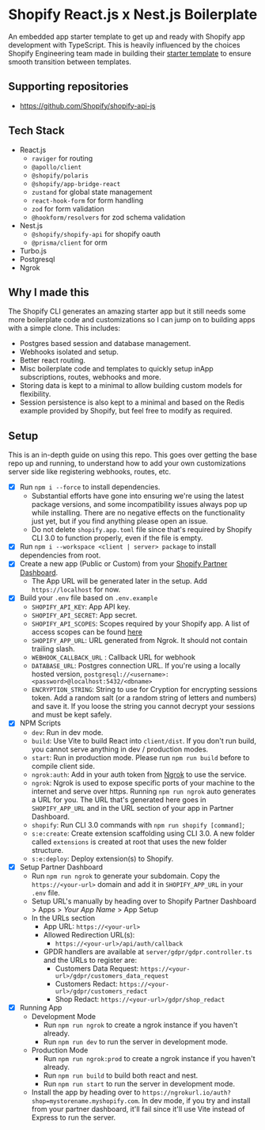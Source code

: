 # Shopify React.js x Nest.js Boilerplate

An embedded app starter template to get up and ready with Shopify app development with TypeScript. This is heavily influenced by the choices Shopify Engineering team made in building their [starter template](https://github.com/Shopify/shopify-app-template-node) to ensure smooth transition between templates.

## Supporting repositories

- https://github.com/Shopify/shopify-api-js

## Tech Stack

- React.js
  - `raviger` for routing
  - `@apollo/client`
  - `@shopify/polaris`
  - `@shopify/app-bridge-react`
  - `zustand` for global state management
  - `react-hook-form` for form handling
  - `zod` for form validation
  - `@hookform/resolvers` for zod schema validation
- Nest.js
  - `@shopify/shopify-api` for shopify oauth
  - `@prisma/client` for orm
- Turbo.js
- Postgresql
- Ngrok

## Why I made this

The Shopify CLI generates an amazing starter app but it still needs some more boilerplate code and customizations so I can jump on to building apps with a simple clone. This includes:

- Postgres based session and database management.
- Webhooks isolated and setup.
- Better react routing.
- Misc boilerplate code and templates to quickly setup inApp subscriptions, routes, webhooks and more.
- Storing data is kept to a minimal to allow building custom models for flexibility.
- Session persistence is also kept to a minimal and based on the Redis example provided by Shopify, but feel free to modify as required.

## Setup

This is an in-depth guide on using this repo. This goes over getting the base repo up and running, to understand how to add your own customizations server side like registering webhooks, routes, etc.

- [x] Run `npm i --force` to install dependencies.
  - Substantial efforts have gone into ensuring we're using the latest package versions, and some incompatibility issues always pop up while installing. There are no negative effects on the functionality just yet, but if you find anything please open an issue.
  - Do not delete `shopify.app.toml` file since that's required by Shopify CLI 3.0 to function properly, even if the file is empty.
- [x] Run `npm i --workspace <client | server> package` to install dependencies from root.
- [x] Create a new app (Public or Custom) from your [Shopify Partner Dashboard](https://partners.shopify.com).
  - The App URL will be generated later in the setup. Add `https://localhost` for now.
- [x] Build your `.env` file based on `.env.example`
  - `SHOPIFY_API_KEY`: App API key.
  - `SHOPIFY_API_SECRET`: App secret.
  - `SHOPIFY_API_SCOPES`: Scopes required by your Shopify app. A list of access scopes can be found
    [here](https://shopify.dev/api/usage/access-scopes)
  - `SHOPIFY_APP_URL`: URL generated from Ngrok. It should not contain trailing slash.
  - `WEBHOOK_CALLBACK_URL` : Callback URL for webhook
  - `DATABASE_URL`: Postgres connection URL. If you're using a locally hosted version, `postgresql://<username>:<password>@localhost:5432/<dbname>`
  - `ENCRYPTION_STRING`: String to use for Cryption for encrypting sessions token. Add a random salt (or a random string of letters and numbers) and save it. If you loose the string you cannot decrypt your sessions and must be kept safely.
- [x] NPM Scripts
  - `dev`: Run in dev mode.
  - `build`: Use Vite to build React into `client/dist`. If you don't run build, you cannot serve anything in dev / production modes.
  - `start`: Run in production mode. Please run `npm run build` before to compile client side.
  - `ngrok:auth`: Add in your auth token from [Ngrok](https://ngrok.com) to use the service.
  - `ngrok`: Ngrok is used to expose specific ports of your machine to the internet and serve over https. Running `npm run ngrok` auto generates a URL for you. The URL that's generated here goes in `SHOPIFY_APP_URL` and in the URL section of your app in Partner Dashboard.
  - `shopify`: Run CLI 3.0 commands with `npm run shopify [command]`;
  - `s:e:create`: Create extension scaffolding using CLI 3.0. A new folder called `extensions` is created at root that uses the new folder structure.
  - `s:e:deploy`: Deploy extension(s) to Shopify.
- [x] Setup Partner Dashboard
  - Run `npm run ngrok` to generate your subdomain. Copy the `https://<your-url>` domain and add it in `SHOPIFY_APP_URL` in your `.env` file.
  - Setup URL's manually by heading over to Shopify Partner Dashboard > Apps > _Your App Name_ > App Setup
  - In the URLs section
    - App URL: `https://<your-url>`
    - Allowed Redirection URL(s):
      - `https://<your-url>/api/auth/callback`
    - GPDR handlers are available at `server/gdpr/gdpr.controller.ts` and the URLs to register are:
      - Customers Data Request: `https://<your-url>/gdpr/customers_data_request`
      - Customers Redact: `https://<your-url>/gdpr/customers_redact`
      - Shop Redact: `https://<your-url>/gdpr/shop_redact`
- [x] Running App
  - Development Mode
    - Run `npm run ngrok` to create a ngrok instance if you haven't already.
    - Run `npm run dev` to run the server in development mode.
  - Production Mode
    - Run `npm run ngrok:prod` to create a ngrok instance if you haven't already.
    - Run `npm run build` to build both react and nest.
    - Run `npm run start` to run the server in development mode.
  - Install the app by heading over to `https://ngrokurl.io/auth?shop=mystorename.myshopify.com`. In dev mode, if you try and install from your partner dashboard, it'll fail since it'll use Vite instead of Express to run the server.
